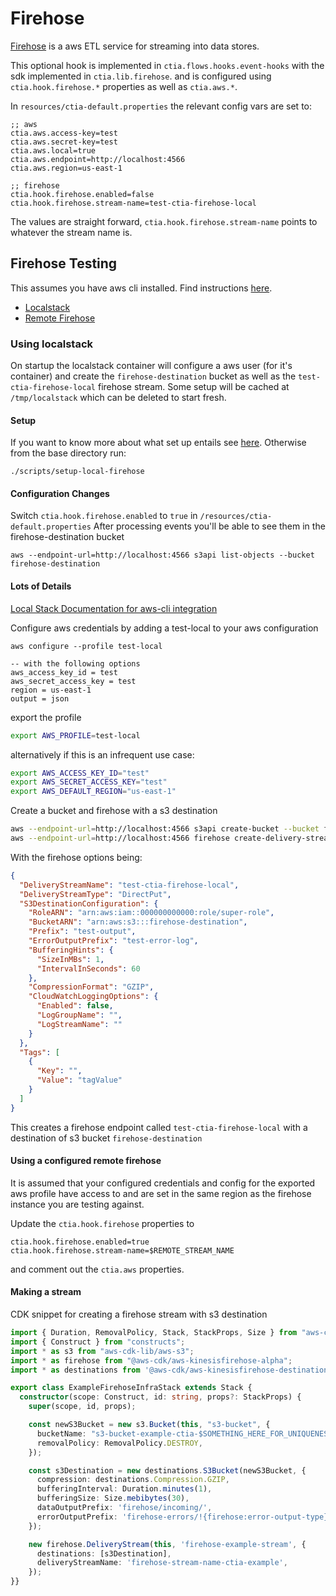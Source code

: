 # Firehose

[Firehose](https://aws.amazon.com/kinesis/data-firehose/) is a aws ETL service for streaming into data stores.

This optional hook is implemented in `ctia.flows.hooks.event-hooks` with the sdk implemented in `ctia.lib.firehose`.
and is configured using `ctia.hook.firehose.*` properties as well as `ctia.aws.*`.

In `resources/ctia-default.properties` the relevant config vars are set to:

```
;; aws
ctia.aws.access-key=test
ctia.aws.secret-key=test
ctia.aws.local=true
ctia.aws.endpoint=http://localhost:4566
ctia.aws.region=us-east-1

;; firehose
ctia.hook.firehose.enabled=false
ctia.hook.firehose.stream-name=test-ctia-firehose-local 
```

The values are straight forward, `ctia.hook.firehose.stream-name` points to whatever the stream name is.

## Firehose Testing

This assumes you have aws cli installed. Find instructions [here](https://awscli.amazonaws.com/v2/documentation/api/latest/reference/index.html).

* [Localstack](#localstack)
* [Remote Firehose](#remote-firehose)

### <a id="localstack"></a>Using localstack

On startup the localstack container will configure a aws user (for it's container) and create the `firehose-destination` bucket as well as the `test-ctia-firehose-local` firehose stream.
Some setup will be cached at `/tmp/localstack` which can be deleted to start fresh.

#### Setup

If you want to know more about what set up entails see [here](#death-by-detail). Otherwise from the base directory run:

```
./scripts/setup-local-firehose
```

#### Configuration Changes

Switch `ctia.hook.firehose.enabled` to `true` in `/resources/ctia-default.properties`
After processing events you'll be able to see them in the firehose-destination bucket

```
aws --endpoint-url=http://localhost:4566 s3api list-objects --bucket firehose-destination
```


#### <a id="death-by-detail"></a>Lots of Details
[Local Stack Documentation for aws-cli integration](https://docs.localstack.cloud/integrations/aws-cli/#aws-cli)

Configure aws credentials by adding a test-local to your aws configuration

```
aws configure --profile test-local

-- with the following options
aws_access_key_id = test
aws_secret_access_key = test
region = us-east-1
output = json
```

export the profile
```bash
export AWS_PROFILE=test-local
```

alternatively if this is an infrequent use case:

```bash
export AWS_ACCESS_KEY_ID="test"
export AWS_SECRET_ACCESS_KEY="test"
export AWS_DEFAULT_REGION="us-east-1"
```

Create a bucket and firehose with a s3 destination
```bash
aws --endpoint-url=http://localhost:4566 s3api create-bucket --bucket firehose-destination
aws --endpoint-url=http://localhost:4566 firehose create-delivery-stream --cli-input-json file://$PWD/firehose_skeleton.json
```

With the firehose options being:
```json
{
  "DeliveryStreamName": "test-ctia-firehose-local",
  "DeliveryStreamType": "DirectPut",
  "S3DestinationConfiguration": {
    "RoleARN": "arn:aws:iam::000000000000:role/super-role",
    "BucketARN": "arn:aws:s3:::firehose-destination",
    "Prefix": "test-output",
    "ErrorOutputPrefix": "test-error-log",
    "BufferingHints": {
      "SizeInMBs": 1,
      "IntervalInSeconds": 60
    },
    "CompressionFormat": "GZIP",
    "CloudWatchLoggingOptions": {
      "Enabled": false,
      "LogGroupName": "",
      "LogStreamName": ""
    }
  },
  "Tags": [
    {
      "Key": "",
      "Value": "tagValue"
    }
  ]
}
```

This creates a firehose endpoint called `test-ctia-firehose-local` with a destination of s3 bucket `firehose-destination`


#### <a id="remote-firehose"></a>Using a configured remote firehose


It is assumed that your configured credentials and config for the exported aws profile have access to and are set in the same region as the firehose instance you are testing against.

Update the `ctia.hook.firehose` properties to

```
ctia.hook.firehose.enabled=true
ctia.hook.firehose.stream-name=$REMOTE_STREAM_NAME
```
and comment out the `ctia.aws` properties.

#### Making a stream

CDK snippet for creating a firehose stream with s3 destination

```typescript
import { Duration, RemovalPolicy, Stack, StackProps, Size } from "aws-cdk-lib";
import { Construct } from "constructs";
import * as s3 from "aws-cdk-lib/aws-s3";
import * as firehose from "@aws-cdk/aws-kinesisfirehose-alpha";
import * as destinations from '@aws-cdk/aws-kinesisfirehose-destinations-alpha';

export class ExampleFirehoseInfraStack extends Stack {
  constructor(scope: Construct, id: string, props?: StackProps) {
    super(scope, id, props);

    const newS3Bucket = new s3.Bucket(this, "s3-bucket", {
      bucketName: "s3-bucket-example-ctia-$SOMETHING_HERE_FOR_UNIQUENESS",
      removalPolicy: RemovalPolicy.DESTROY,
    });

    const s3Destination = new destinations.S3Bucket(newS3Bucket, {
      compression: destinations.Compression.GZIP,
      bufferingInterval: Duration.minutes(1),
      bufferingSize: Size.mebibytes(30),
      dataOutputPrefix: 'firehose/incoming/',
      errorOutputPrefix: 'firehose-errors/!{firehose:error-output-type}/!{timestamp:yyyy}/anyMonth/!{timestamp:dd}',
    });

    new firehose.DeliveryStream(this, 'firehose-example-stream', {
      destinations: [s3Destination],
      deliveryStreamName: 'firehose-stream-name-ctia-example',
    });
}}
```
